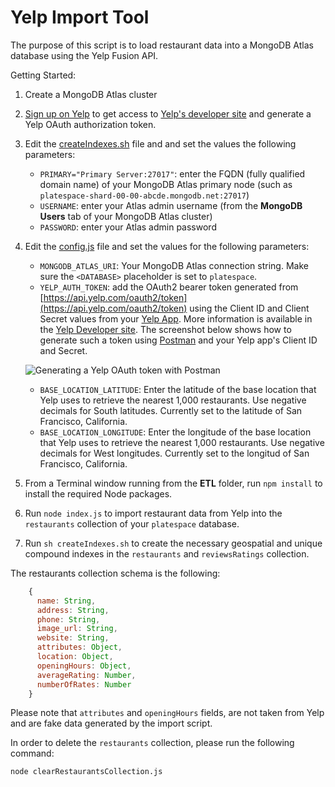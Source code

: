 # Yelp Import Tool

The purpose of this script is to load restaurant data into a MongoDB Atlas database using the Yelp Fusion API.

Getting Started:

1. Create a MongoDB Atlas cluster
1. [Sign up on Yelp](https://www.yelp.com/signup) to get access to [Yelp's developer site](https://www.yelp.com/developers) and generate a Yelp OAuth authorization token.
1. Edit the [createIndexes.sh](./createIndexes.sh) file and and set the values the following parameters:
    * `PRIMARY="Primary Server:27017"`: enter the FQDN (fully qualified domain name) of your MongoDB Atlas primary node (such as `platespace-shard-00-00-abcde.mongodb.net:27017`)
    * `USERNAME`: enter your Atlas admin username (from the __MongoDB Users__ tab of your MongoDB Atlas cluster)
    * `PASSWORD`: enter your Atlas admin password
1. Edit the [config.js](./config.js) file and set the values for the following parameters:
    * `MONGODB_ATLAS_URI`: Your MongoDB Atlas connection string. Make sure the `<DATABASE>` placeholder is set to `platespace`.
    * `YELP_AUTH_TOKEN`: add the OAuth2 bearer token generated from [https://api.yelp.com/oauth2/token](https://api.yelp.com/oauth2/token) using the Client ID and Client Secret values from your [Yelp App](https://www.yelp.com/developers/v3/manage_app). More information is available in the [Yelp Developer site](https://www.yelp.com/developers/documentation/v3/authentication). The screenshot below shows how to generate such a token using [Postman](https://www.getpostman.com) and your Yelp app's Client ID and Secret.

    ![Generating a Yelp OAuth token with Postman](https://github.com/mongodb/stitch-examples/blob/master/PlateSpace/ETL/res/YelpOAuthToken_Postman.jpg?raw=true)
    * `BASE_LOCATION_LATITUDE`: Enter the latitude of the base location that Yelp uses to retrieve the nearest 1,000 restaurants. Use negative decimals for South latitudes. Currently set to the latitude of San Francisco, California.
    * `BASE_LOCATION_LONGITUDE`: Enter the longitude of the base location that Yelp uses to retrieve the nearest 1,000 restaurants. Use negative decimals for West longitudes. Currently set to the longitud of San Francisco, California.
1. From a Terminal window running from the __ETL__ folder, run `npm install` to install the required Node packages.
1. Run `node index.js` to import restaurant data from Yelp into the `restaurants` collection of your `platespace` database.
1. Run `sh createIndexes.sh` to create the necessary geospatial and unique compound indexes in the `restaurants` and `reviewsRatings` collection.

The restaurants collection schema is the following:

```javascript
    {
      name: String,
      address: String,
      phone: String,
      image_url: String,
      website: String,
      attributes: Object,
      location: Object,
      openingHours: Object,
      averageRating: Number,
      numberOfRates: Number
    }
```

Please note that `attributes` and `openingHours` fields, are not taken from Yelp and are fake data generated by the import script.

In order to delete the `restaurants` collection, please run the following command:

`node clearRestaurantsCollection.js`